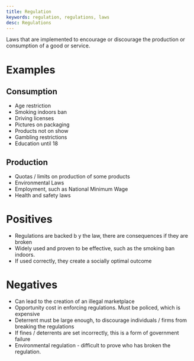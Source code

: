 ```yaml
---
title: Regulation
keywords: regulation, regulations, laws
desc: Regulations
---
```


Laws that are implemented to encourage or discourage the production or consumption of a good or service.

# Examples #

## Consumption ##
- Age restriction
- Smoking indoors ban
- Driving licenses
- Pictures on packaging
- Products not on show
- Gambling restrictions
- Education until 18

## Production ##
- Quotas / limits on production of some products
- Environmental Laws
- Employment, such as National Minimum Wage
- Health and safety laws

# Positives #
- Regulations are backed b y the law, there are consequences if they are broken
- Widely used and proven to be effective, such as the smoking ban indoors.
- If used correctly, they create a socially optimal outcome

# Negatives #
- Can lead to the creation of an illegal marketplace
- Opportunity cost in enforcing regulations. Must be policed, which is expensive
- Deterrent must be large enough, to discourage individuals / firms from breaking the regulations
- If fines / deterrents are set incorrectly, this is a form of government failure
- Environmental regulation - difficult to prove who has broken the regulation.
